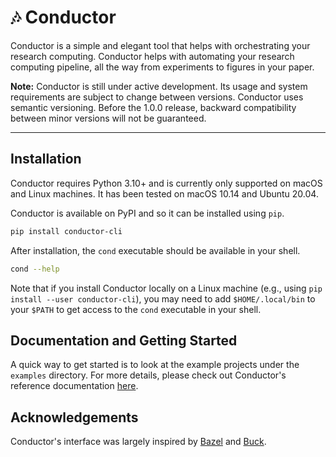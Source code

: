 # 🎶 Conductor

Conductor is a simple and elegant tool that helps with orchestrating your
research computing. Conductor helps with automating your research computing
pipeline, all the way from experiments to figures in your paper.

**Note:** Conductor is still under active development. Its usage and system
requirements are subject to change between versions. Conductor uses semantic
versioning. Before the 1.0.0 release, backward compatibility between minor
versions will not be guaranteed.

------------------------------------------------------------------------------

## Installation
Conductor requires Python 3.10+ and is currently only supported on macOS and
Linux machines. It has been tested on macOS 10.14 and Ubuntu 20.04.

Conductor is available on PyPI and so it can be installed using `pip`.

```bash
pip install conductor-cli
```

After installation, the `cond` executable should be available in your shell.

```bash
cond --help
```

Note that if you install Conductor locally on a Linux machine (e.g., using `pip
install --user conductor-cli`), you may need to add `$HOME/.local/bin` to your
`$PATH` to get access to the `cond` executable in your shell.

## Documentation and Getting Started
A quick way to get started is to look at the example projects under the
`examples` directory. For more details, please check out Conductor's reference
documentation [here](https://www.geoffreyyu.com/conductor/).

## Acknowledgements
Conductor's interface was largely inspired by [Bazel](https://bazel.build)
and [Buck](https://buck.build).
